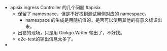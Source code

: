 - apisix ingress Controller 的几个问题 #apisix
	- 保留了 namespace，但是不好找到测试用例对应的 namespace。
		- namespace 的生成是用随机值的。是否可以使用其他的有意义标识出来。
	- 出错的现场，只是用 Ginkgo.Writer 输出了，不好找。
	- e2e-test的输出信息太多了。
-